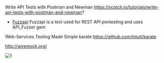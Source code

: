 
Write API Tests with Postman and Newman
https://scotch.io/tutorials/write-api-tests-with-postman-and-newman?

* [Fuzzapi](https://github.com/lalithr95/fuzzapi) Fuzzapi is a tool used for REST API pentesting and uses API_Fuzzer gem 

Web-Services Testing Made Simple
karate https://github.com/intuit/karate

http://wiremock.org/

![1](https://www.soapui.org/soapui/media/images/dojo/Testing_Dojo_Illustrations_02_2new.png)
